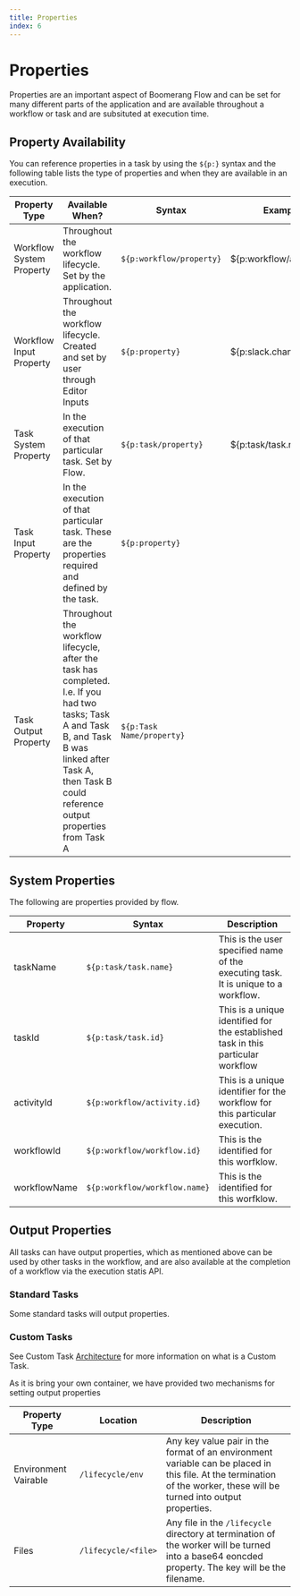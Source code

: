 ```yaml
---
title: Properties
index: 6
---
```


# Properties

Properties are an important aspect of Boomerang Flow and can be set for many different parts of the application and are available throughout a workflow or task and are subsituted at execution time.

## Property Availability

You can reference properties in a task by using the `${p:}` syntax and the following table lists the type of properties and when they are available in an execution.

| Property Type            | Available When?                                                                                                                                                                                              | Syntax                    | Example                    |
| ------------------------ | ------------------------------------------------------------------------------------------------------------------------------------------------------------------------------------------------------------ | ------------------------- | -------------------------- |
| Workflow System Property | Throughout the workflow lifecycle. Set by the application.                                                                                                                                                   | `${p:workflow/property}`  | \${p:workflow/activity.id} |
| Workflow Input Property  | Throughout the workflow lifecycle. Created and set by user through Editor Inputs                                                                                                                           | `${p:property}`           | \${p:slack.channel}        |
| Task System Property     | In the execution of that particular task. Set by Flow.                                                                                                                                           | `${p:task/property}`      | \${p:task/task.name}       |
| Task Input Property      | In the execution of that particular task. These are the properties required and defined by the task.                                                                                                         | `${p:property}`           |                            |
| Task Output Property     | Throughout the workflow lifecycle, after the task has completed. I.e. If you had two tasks; Task A and Task B, and Task B was linked after Task A, then Task B could reference output properties from Task A | `${p:Task Name/property}` |                            |

## System Properties

The following are properties provided by flow.

| Property     | Syntax                        | Description                                                                        |
| ------------ | ----------------------------- | ---------------------------------------------------------------------------------- |
| taskName     | `${p:task/task.name}`         | This is the user specified name of the executing task. It is unique to a workflow. |
| taskId       | `${p:task/task.id}`           | This is a unique identified for the established task in this particular workflow   |
| activityId   | `${p:workflow/activity.id}`   | This is a unique identifier for the workflow for this particular execution.        |
| workflowId   | `${p:workflow/workflow.id}`   | This is the identified for this worfklow.                                          |
| workflowName | `${p:workflow/workflow.name}` | This is the identified for this worfklow.                                          |

## Output Properties

All tasks can have output properties, which as mentioned above can be used by other tasks in the workflow, and are also available at the completion of a workflow via the execution statis API.

### Standard Tasks

Some standard tasks will output properties.

### Custom Tasks

See Custom Task [Architecture](../introduction/architecture) for more information on what is a Custom Task.

As it is bring your own container, we have provided two mechanisms for setting output properties

| Property Type | Location                        | Description                                                                        |
| ------------ | ----------------------------- | ---------------------------------------------------------------------------------- |
| Environment Vairable     | `/lifecycle/env`         | Any key value pair in the format of an environment variable can be placed in this file. At the termination of the worker, these will be turned into output properties. |
| Files       | `/lifecycle/<file>`           | Any file in the `/lifecycle` directory at termination of the worker will be turned into a base64 eoncded property. The key will be the filename. |